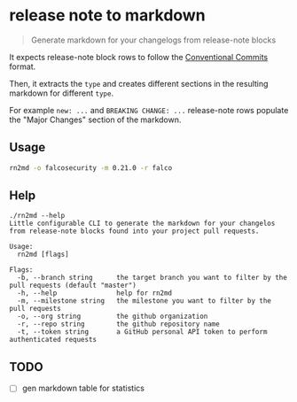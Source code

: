 # release note to markdown

> Generate markdown for your changelogs from release-note blocks

It expects release-note block rows to follow the [Conventional Commits](https://www.conventionalcommits.org/en/v1.0.0/) format.

Then, it extracts the `type` and creates different sections in the resulting markdown for different `type`.

For example `new: ...` and `BREAKING CHANGE: ...` release-note rows populate the "Major Changes" section of the markdown.

## Usage

```bash
rn2md -o falcosecurity -m 0.21.0 -r falco
```

## Help

```
./rn2md --help
Little configurable CLI to generate the markdown for your changelos from release-note blocks found into your project pull requests.

Usage:
  rn2md [flags]

Flags:
  -b, --branch string      the target branch you want to filter by the pull requests (default "master")
  -h, --help               help for rn2md
  -m, --milestone string   the milestone you want to filter by the pull requests
  -o, --org string         the github organization
  -r, --repo string        the github repository name
  -t, --token string       a GitHub personal API token to perform authenticated requests
```

## TODO

- [ ] gen markdown table for statistics